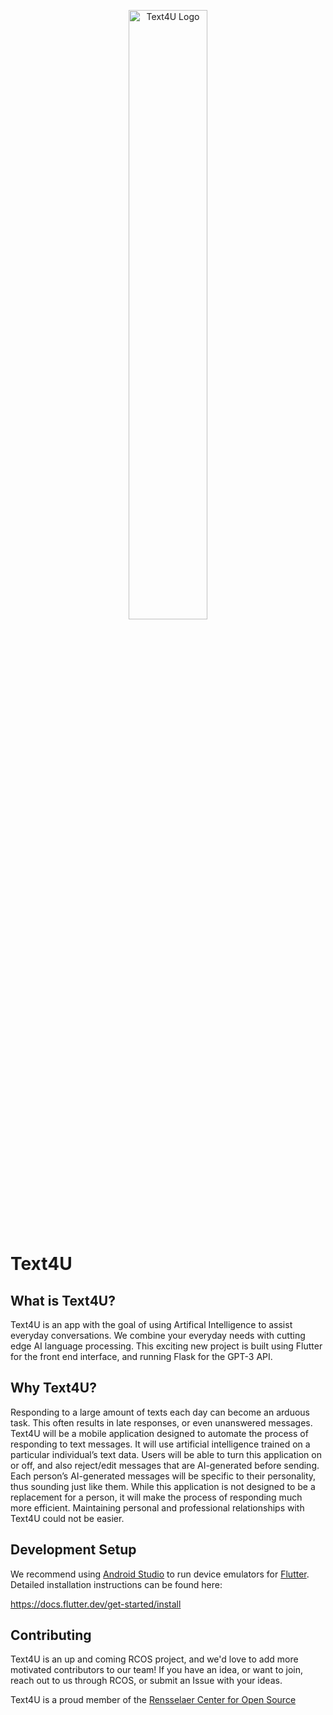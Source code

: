 <p align="center">
    <img src="https://cdn.discordapp.com/attachments/733459694479212595/1099439143567769630/image.png" width="50%" title="Text4U Logo">
</p>

# Text4U


## What is Text4U?

Text4U is an app with the goal of using Artifical Intelligence to assist everyday conversations. We combine your everyday needs with cutting edge AI language processing. This exciting new project is built using Flutter for the front end interface, and running Flask for the GPT-3 API.

## Why Text4U?

Responding to a large amount of texts each day can become an arduous task. This often results in late responses, or even unanswered messages. Text4U will be a mobile application designed to automate the process of responding to text messages. It will use artificial intelligence trained on a particular individual’s text data. Users will be able to turn this application on or off, and also reject/edit messages that are AI-generated before sending. Each person’s AI-generated messages will be specific to their personality, thus sounding just like them. While this application is not designed to be a replacement for a person, it will make the process of responding much more efficient. Maintaining personal and professional relationships with Text4U could not be easier. 

## Development Setup

We recommend using [Android Studio](https://developer.android.com/studio) to run device emulators for [Flutter](https://flutter.dev/). 
Detailed installation instructions can be found here:

<https://docs.flutter.dev/get-started/install>


## Contributing

Text4U is an up and coming RCOS project, and we'd love to add more motivated contributors to our team! If you have an idea, or want to join, reach out to us through RCOS, or submit an Issue with your ideas.

Text4U is a proud member of the [Rensselaer Center for Open Source](https://rcos.up.railway.app/)